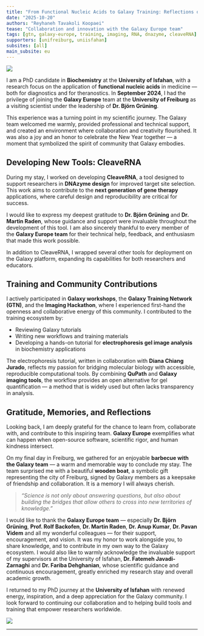 ```yaml
---
title: "From Functional Nucleic Acids to Galaxy Training: Reflections on My Research Stay in Freiburg"
date: "2025-10-20"
authors: "Reyhaneh Tavakoli Koopaei"
tease: "Collaboration and innovation with the Galaxy Europe team"
tags: [gtn, galaxy-europe, training, imaging, RNA, dnazyme, cleaveRNA]
supporters: [unifreiburg, uniisfahan]
subsites: [all]
main_subsite: eu
---
```


![](./sweet_memories_1.png)

I am a PhD candidate in **Biochemistry** at the **University of Isfahan**, with a research focus on the application of **functional nucleic acids** in medicine — both for diagnostics and for theranostics.
In **September 2024**, I had the privilege of joining the **Galaxy Europe** team at the **University of Freiburg** as a visiting scientist under the leadership of **Dr. Björn Grüning**.

This experience was a turning point in my scientific journey. The Galaxy team welcomed me warmly, provided professional and technical support, and created an environment where collaboration and creativity flourished. It was also a joy and an honor to celebrate the New Year together — a moment that symbolized the spirit of community that Galaxy embodies.

## Developing New Tools: CleaveRNA

During my stay, I worked on developing **CleaveRNA**, a tool designed to support researchers in **DNAzyme design** for improved target site selection. This work aims to contribute to the **next generation of gene therapy** applications, where careful design and reproducibility are critical for success.

I would like to express my deepest gratitude to **Dr. Björn Grüning** and **Dr. Martin Raden**, whose guidance and support were invaluable throughout the development of this tool. I am also sincerely thankful to every member of the **Galaxy Europe team** for their technical help, feedback, and enthusiasm that made this work possible.

In addition to CleaveRNA, I wrapped several other tools for deployment on the Galaxy platform, expanding its capabilities for both researchers and educators.

## Training and Community Contributions

I actively participated in **Galaxy workshops**, the **Galaxy Training Network (GTN)**, and the **Imaging Hackathon**, where I experienced first-hand the openness and collaborative energy of this community.
I contributed to the training ecosystem by:

- Reviewing Galaxy tutorials
- Writing new workflows and training materials
- Developing a hands-on tutorial for **electrophoresis gel image analysis** in biochemistry applications

The electrophoresis tutorial, written in collaboration with **Diana Chiang Jurado**, reflects my passion for bridging molecular biology with accessible, reproducible computational tools. By combining **QuPath** and **Galaxy imaging tools**, the workflow provides an open alternative for gel quantification — a method that is widely used but often lacks transparency in analysis.

## Gratitude, Memories, and Reflections

Looking back, I am deeply grateful for the chance to learn from, collaborate with, and contribute to this inspiring team. **Galaxy Europe** exemplifies what can happen when open-source software, scientific rigor, and human kindness intersect.

On my final day in Freiburg, we gathered for an enjoyable **barbecue with the Galaxy team** — a warm and memorable way to conclude my stay. The team surprised me with a beautiful **wooden boat**, a symbolic gift representing the city of Freiburg, signed by Galaxy members as a keepsake of friendship and collaboration. It is a memory I will always cherish.

> *“Science is not only about answering questions, but also about building the bridges that allow others to cross into new territories of knowledge.”*

I would like to thank the **Galaxy Europe team** — especially **Dr. Björn Grüning**, **Prof. Rolf Backofen**, **Dr. Martin Raden**, **Dr. Anup Kumar**, **Dr. Pavan Videm** and all my wonderful colleagues — for their support, encouragement, and vision. It was my honor to work alongside you, to share knowledge, and to contribute in my own way to the Galaxy ecosystem. I would also like to warmly acknowledge the invaluable support of my supervisors at the University of Isfahan, **Dr. Fatemeh Javadi-Zarnaghi** and **Dr. Fariba Dehghanian**, whose scientific guidance and continuous encouragement, greatly enriched my research stay and overall academic growth.

I returned to my PhD journey at the **University of Isfahan** with renewed energy, inspiration, and a deep appreciation for the Galaxy community. I look forward to continuing our collaboration and to helping build tools and training that empower researchers worldwide.

![](./sweet_memories_2.png)

---

